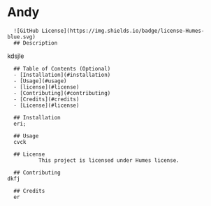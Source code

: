 # Andy
      ![GitHub License](https://img.shields.io/badge/license-Humes-blue.svg)
      ## Description
  kdsjle

      ## Table of Contents (Optional)
      - [Installation](#installation)
      - [Usage](#usage)
      - [license](#license)
      - [Contributing](#contributing)
      - [Credits](#credits)
      - [License](#license)

      ## Installation
      eri;

      ## Usage
      cvck

      ## License
              This project is licensed under Humes license.

      ## Contributing
    dkfj

      ## Credits
      er
